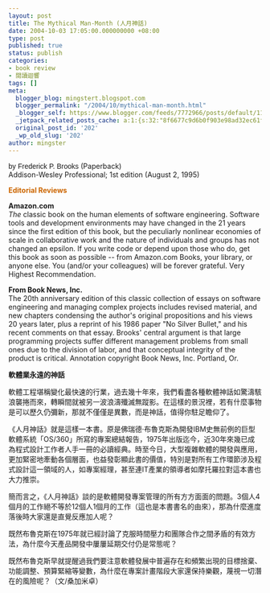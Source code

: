 ```yaml
---
layout: post
title: The Mythical Man-Month (人月神話)
date: 2004-10-03 17:05:00.000000000 +08:00
type: post
published: true
status: publish
categories:
- book review
- 閱讀迴響
tags: []
meta:
  blogger_blog: mingstert.blogspot.com
  blogger_permalink: "/2004/10/mythical-man-month.html"
  _blogger_self: https://www.blogger.com/feeds/7772966/posts/default/110975888083439362
  _jetpack_related_posts_cache: a:1:{s:32:"8f6677c9d6b0f903e98ad32ec61f8deb";a:2:{s:7:"expires";i:1446205606;s:7:"payload";a:3:{i:0;a:1:{s:2:"id";i:7;}i:1;a:1:{s:2:"id";i:345;}i:2;a:1:{s:2:"id";i:8;}}}}
  original_post_id: '202'
  _wp_old_slug: '202'
author: mingster
---
```

<p><span style="font-family:verdana,arial,helvetica;">by Frederick P. Brooks</span> (Paperback)<br />Addison-Wesley Professional; 1st edition (August 2, 1995) </p>
<p><strong><span style="color:rgb(204,102,0);font-size:100%;">Editorial Reviews</span></strong>
<p><strong>Amazon.com</strong><br /><i>The</i> classic book on the human elements of software engineering. Software tools and development environments may have changed in the 21 years since the first edition of this book, but the peculiarly nonlinear economies of scale in collaborative work and the nature of individuals and groups has not changed an epsilon. If you write code or depend upon those who do, get this book as soon as possible -- from Amazon.com Books, your library, or anyone else. You (and/or your colleagues) will be forever grateful. Very Highest Recommendation.</p>
<p><b>From Book News, Inc.</b><br />The 20th anniversary edition of this classic collection of essays on software engineering and managing complex projects includes revised material, and new chapters condensing the author's original propositions and his views 20 years later, plus a reprint of his 1986 paper "No Silver Bullet," and his recent comments on that essay. Brooks' central argument is that large programming projects suffer different management problems from small ones due to the division of labor, and that conceptual integrity of the product is critical. Annotation copyright Book News, Inc. Portland, Or.</p>
<p><strong>軟體業永遠的神話</strong></p>
<p>軟體工程堪稱變化最快速的行業，過去幾十年來，我們看盡各種軟體神話如驚濤駭浪襲捲而來，轉瞬間就被另一波浪濤殲滅無蹤影。在這樣的景況裡，若有什麼事物是可以歷久仍彌新，那就不僅僅是異數，而是神話，值得你駐足瞻仰了。</p>
<p>《人月神話》就是這樣一本書。原是佛瑞德‧布魯克斯為開發IBM史無前例的巨型軟體系統「OS/360」所寫的專案總結報告，1975年出版迄今，近30年來幾已成為程式設計工作者人手一冊的必讀經典。時至今日，大型複雜軟體的開發與應用，更加緊密地牽動各個層面，也益發彰顯此書的價值，特別是對所有工作環節涉及程式設計這一領域的人，如專案經理，甚至連IT產業的領導者如摩托羅拉對這本書也大力推崇。</p>
<p>簡而言之，《人月神話》談的是軟體開發專案管理的所有方方面面的問題。3個人4個月的工作絕不等於12個人1個月的工作（這也是本書書名的由來），那為什麼進度落後時大家還是直覺反應加人呢？</p>
<p>既然布魯克斯在1975年就已經討論了克服時間壓力和團隊合作之間矛盾的有效方法，為什麼今天產品開發中屢屢延期交付仍是常態呢？</p>
<p>既然布魯克斯早就提醒過我們要注意軟體發展中普遍存在和頻繁出現的目標捨棄、功能調整、預算緊縮等變數，為什麼在專案計畫階段大家還保持樂觀，蔑視一切潛在的風險呢？（文/桑加米卓）</p>
